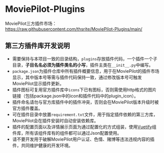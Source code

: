 # MoviePilot-Plugins
MoviePilot三方插件市场：https://raw.githubusercontent.com/thsrite/MoviePilot-Plugins/main/

## 第三方插件库开发说明

- 需要保持与本项目一致的目录结构，`plugins`存放插件代码，一个插件一个子目录，**子目名名必须为插件类名的小写**，插件主类在`__init__.py`中编写。
- `package.json`为插件仓库中所有插件概要信息，用于在MoviePilot的插件市场显示，其中版本号等需与插件代码保持一致，通过修改版本号可触发MoviePilot显示插件更新。
- 插件图标可复用官方插件库中`icons`下已有图标，否则需使用http格式的图片链接（包括package.json中的icon和插件代码中的plugin_icon）。
- 插件命名请勿与官方库插件中的插件冲突，否则会在MoviePilot版本升级时被官方插件覆盖。
- 可在插件目录中放置`requirement.txt`文件，用于指定插件依赖的第三方库，MoviePilot会在插件安装时自动安装依赖库。
- 插件的配置页面以及详情展示页面为通过配置化的方式组装，使用[Vuetify](https://vuetifyjs.com/)组件库，所有该组件库有的组件都可以通过Json配置使用。
- 请不要开发用于破解MoviePilot用户认证、色情、赌博等违法违规内容的插件，共同维护健康的开发环境。